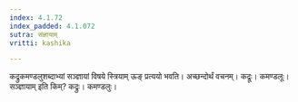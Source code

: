 ```yaml
---
index: 4.1.72
index_padded: 4.1.072
sutra: संज्ञायाम्
vritti: kashika

---
```

कद्रुकमण्डलुशब्दाभ्यां सञ्ज्ञायां विषये स्त्रियाम् ऊङ् प्रत्ययो भवति। अच्छन्दोर्थं वचनम्। कद्रूः। कमण्डलूः। सञ्ज्ञायाम् इति किम्? कद्रुः। कमण्डलुः।